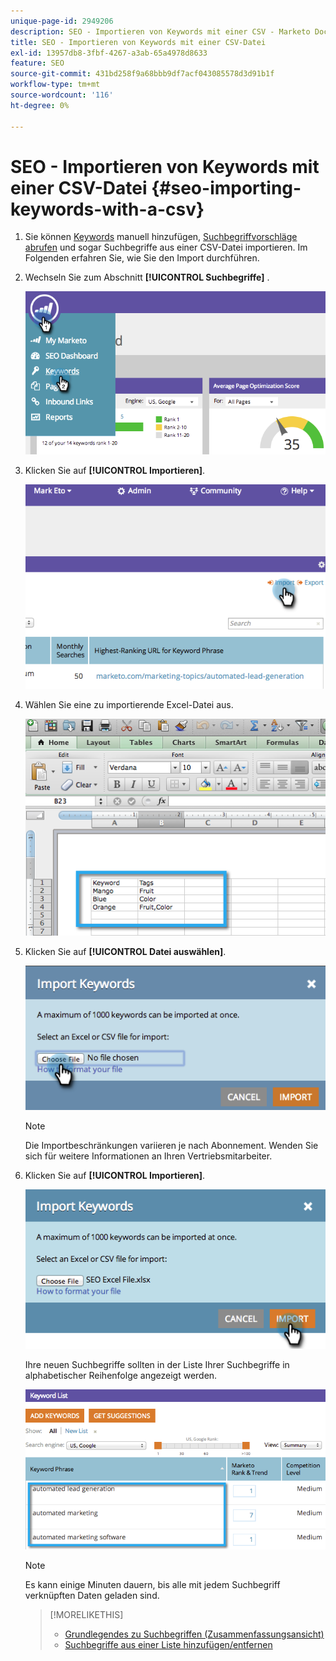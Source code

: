 ```yaml
---
unique-page-id: 2949206
description: SEO - Importieren von Keywords mit einer CSV - Marketo Docs - Produktdokumentation
title: SEO - Importieren von Keywords mit einer CSV-Datei
exl-id: 13957db8-3fbf-4267-a3ab-65a4978d8633
feature: SEO
source-git-commit: 431bd258f9a68bbb9df7acf043085578d3d91b1f
workflow-type: tm+mt
source-wordcount: '116'
ht-degree: 0%

---
```


# SEO - Importieren von Keywords mit einer CSV-Datei {#seo-importing-keywords-with-a-csv}

1. Sie können [Keywords](/help/marketo/product-docs/additional-apps/seo/keywords/seo-add-keywords.md) manuell hinzufügen, [ Suchbegriffvorschläge abrufen](/help/marketo/product-docs/additional-apps/seo/keywords/seo-get-suggested-keywords.md) und sogar Suchbegriffe aus einer CSV-Datei importieren. Im Folgenden erfahren Sie, wie Sie den Import durchführen.

1. Wechseln Sie zum Abschnitt **[!UICONTROL Suchbegriffe]** .

   ![](assets/image2014-9-18-11-3a44-3a25.png)

1. Klicken Sie auf **[!UICONTROL Importieren]**.

   ![](assets/image2014-9-18-11-3a44-3a36.png)

1. Wählen Sie eine zu importierende Excel-Datei aus.

   ![](assets/image2014-9-18-11-3a44-3a42.png)

1. Klicken Sie auf **[!UICONTROL Datei auswählen]**.

   ![](assets/image2014-9-18-11-3a44-3a46.png)

   >[!NOTE]
   >
   >Die Importbeschränkungen variieren je nach Abonnement. Wenden Sie sich für weitere Informationen an Ihren Vertriebsmitarbeiter.

1. Klicken Sie auf **[!UICONTROL Importieren]**.

   ![](assets/image2014-9-18-11-3a45-3a25.png)

   Ihre neuen Suchbegriffe sollten in der Liste Ihrer Suchbegriffe in alphabetischer Reihenfolge angezeigt werden.

   ![](assets/image2014-9-18-11-3a45-3a30.png)

   >[!NOTE]
   >
   >Es kann einige Minuten dauern, bis alle mit jedem Suchbegriff verknüpften Daten geladen sind.

   >[!MORELIKETHIS]
   >
   >* [Grundlegendes zu Suchbegriffen (Zusammenfassungsansicht)](/help/marketo/product-docs/additional-apps/seo/keywords/seo-understanding-keywords.md)
   >* [Suchbegriffe aus einer Liste hinzufügen/entfernen](/help/marketo/product-docs/additional-apps/seo/keywords/seo-add-remove-keywords-from-a-list.md)
